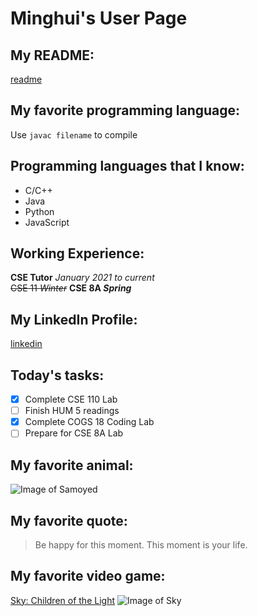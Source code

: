 # Minghui's User Page
## My README:
[readme](../README.md)
## My favorite programming language:
Use `javac filename` to compile
## Programming languages that I know:
- C/C++
- Java
- Python
- JavaScript
## Working Experience:
**CSE Tutor** *January 2021 to current*  
~~CSE 11 _Winter_~~ **CSE 8A _Spring_**
## My LinkedIn Profile:
[linkedin](https://www.linkedin.com/in/minghui-li-865a921b3/)
## Today's tasks:
- [x] Complete CSE 110 Lab
- [ ] Finish HUM 5 readings
- [x] Complete COGS 18 Coding Lab
- [ ] Prepare for CSE 8A Lab
## My favorite animal:
![Image of Samoyed](https://static.boredpanda.com/blog/wp-content/uploads/2018/04/funny-cute-samoyeds-357-5ad73ccee0721__700.jpg)
## My favorite quote:
> Be happy for this moment. This moment is your life.
## My favorite video game:
[Sky: Children of the Light](https://thatskygame.com/)
![Image of Sky](https://admin.thatskygame.com/uploads/sit_tree_f98d384ef6.jpeg)

